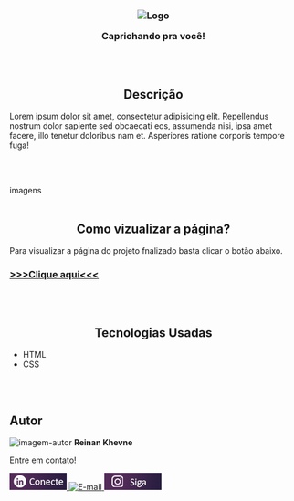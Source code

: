 <h3 align="center">
    <img src="https://github.com/ReinanKhevne/Site-Loja-Capricho/blob/main/imagens/titulo-capricho-amarelo.png?raw=true" alt="Logo">
    <p align="center" >Caprichando pra você!</p>
</h3>
<br>
<br>






<h2 align="center" >Descrição</h2>
<p>Lorem ipsum dolor sit amet, consectetur adipisicing elit. Repellendus nostrum dolor sapiente sed obcaecati eos, assumenda nisi, ipsa amet facere, illo tenetur doloribus nam et. Asperiores ratione corporis tempore fuga!
</p>
<br>
<br>


imagens
<br>
<br>


<h2 align="center" >Como vizualizar a página?</h2>
<p>Para visualizar a página do projeto fnalizado basta clicar o botão abaixo.</p>
<h3>
    <a href="https://reinankhevne.github.io/Site-Loja-Capricho/"> <strong> >>>Clique aqui<<< </strong> </a>
</h3>
<br>
<br>


<h2 align="center" >Tecnologias Usadas</h2>

<ul>
    <li>HTML</li>
    <LI>CSS</LI>
</ul>
<br>
<br>


<h2>Autor</h2>

<img src="#" alt="imagem-autor">
    <label> <strong> Reinan Khevne </strong> </label>
<p>Entre em contato!</p>
<a href="https://www.linkedin.com/in/reinan-khevne-b57bba228/">
    <img src="https://github.com/ReinanKhevne/cordel-moderno-vs1/blob/main/imagens/linkedin.png?raw=true" alt="Logo do Linkedin" alt="Linkedin">
</a>
<a href="https://mail.google.com/mail/u/0/?tab=rm&ogbl#inbox?compose=CllgCJqbzbQdthRjvwrGVLHlNTbKDtXNLjTxvNWkGBLMkclvBbZRBcdtpfBtCtltvPSnqNWtHvq">
    <img src="https://github.com/ReinanKhevne/Site-Loja-Capricho/blob/main/imagens/logo-email-github.png?raw=true" alt="E-mail">
</a>
<a href="https://www.instagram.com/reinan_kv/">
    <img src="https://github.com/ReinanKhevne/cordel-moderno-vs1/blob/main/imagens/instagram.png?raw=true" alt="Instagram">
</a>
